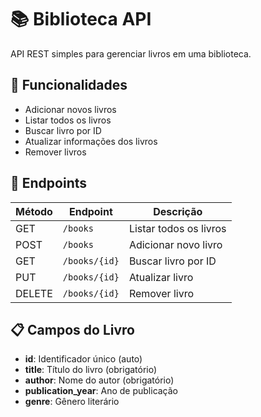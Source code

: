 # 📚 Biblioteca API

API REST simples para gerenciar livros em uma biblioteca.

## 🚀 Funcionalidades

- Adicionar novos livros
- Listar todos os livros
- Buscar livro por ID
- Atualizar informações dos livros
- Remover livros

## 📡 Endpoints

| Método | Endpoint | Descrição |
|--------|----------|-----------|
| GET | `/books` | Listar todos os livros |
| POST | `/books` | Adicionar novo livro |
| GET | `/books/{id}` | Buscar livro por ID |
| PUT | `/books/{id}` | Atualizar livro |
| DELETE | `/books/{id}` | Remover livro |

## 📋 Campos do Livro

- **id**: Identificador único (auto)
- **title**: Título do livro (obrigatório)
- **author**: Nome do autor (obrigatório)
- **publication_year**: Ano de publicação
- **genre**: Gênero literário